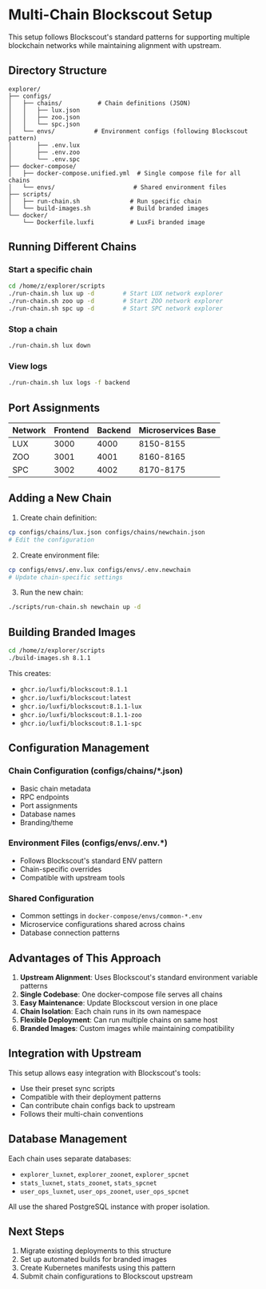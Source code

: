 # Multi-Chain Blockscout Setup

This setup follows Blockscout's standard patterns for supporting multiple blockchain networks while maintaining alignment with upstream.

## Directory Structure

```
explorer/
├── configs/
│   ├── chains/          # Chain definitions (JSON)
│   │   ├── lux.json
│   │   ├── zoo.json
│   │   └── spc.json
│   └── envs/           # Environment configs (following Blockscout pattern)
│       ├── .env.lux
│       ├── .env.zoo
│       └── .env.spc
├── docker-compose/
│   ├── docker-compose.unified.yml  # Single compose file for all chains
│   └── envs/                      # Shared environment files
├── scripts/
│   ├── run-chain.sh              # Run specific chain
│   └── build-images.sh           # Build branded images
└── docker/
    └── Dockerfile.luxfi          # LuxFi branded image
```

## Running Different Chains

### Start a specific chain
```bash
cd /home/z/explorer/scripts
./run-chain.sh lux up -d        # Start LUX network explorer
./run-chain.sh zoo up -d        # Start ZOO network explorer
./run-chain.sh spc up -d        # Start SPC network explorer
```

### Stop a chain
```bash
./run-chain.sh lux down
```

### View logs
```bash
./run-chain.sh lux logs -f backend
```

## Port Assignments

| Network | Frontend | Backend | Microservices Base |
|---------|----------|---------|-------------------|
| LUX     | 3000     | 4000    | 8150-8155        |
| ZOO     | 3001     | 4001    | 8160-8165        |
| SPC     | 3002     | 4002    | 8170-8175        |

## Adding a New Chain

1. Create chain definition:
```bash
cp configs/chains/lux.json configs/chains/newchain.json
# Edit the configuration
```

2. Create environment file:
```bash
cp configs/envs/.env.lux configs/envs/.env.newchain
# Update chain-specific settings
```

3. Run the new chain:
```bash
./scripts/run-chain.sh newchain up -d
```

## Building Branded Images

```bash
cd /home/z/explorer/scripts
./build-images.sh 8.1.1
```

This creates:
- `ghcr.io/luxfi/blockscout:8.1.1`
- `ghcr.io/luxfi/blockscout:latest`
- `ghcr.io/luxfi/blockscout:8.1.1-lux`
- `ghcr.io/luxfi/blockscout:8.1.1-zoo`
- `ghcr.io/luxfi/blockscout:8.1.1-spc`

## Configuration Management

### Chain Configuration (configs/chains/*.json)
- Basic chain metadata
- RPC endpoints
- Port assignments
- Database names
- Branding/theme

### Environment Files (configs/envs/.env.*)
- Follows Blockscout's standard ENV pattern
- Chain-specific overrides
- Compatible with upstream tools

### Shared Configuration
- Common settings in `docker-compose/envs/common-*.env`
- Microservice configurations shared across chains
- Database connection patterns

## Advantages of This Approach

1. **Upstream Alignment**: Uses Blockscout's standard environment variable patterns
2. **Single Codebase**: One docker-compose file serves all chains
3. **Easy Maintenance**: Update Blockscout version in one place
4. **Chain Isolation**: Each chain runs in its own namespace
5. **Flexible Deployment**: Can run multiple chains on same host
6. **Branded Images**: Custom images while maintaining compatibility

## Integration with Upstream

This setup allows easy integration with Blockscout's tools:
- Use their preset sync scripts
- Compatible with their deployment patterns
- Can contribute chain configs back to upstream
- Follows their multi-chain conventions

## Database Management

Each chain uses separate databases:
- `explorer_luxnet`, `explorer_zoonet`, `explorer_spcnet`
- `stats_luxnet`, `stats_zoonet`, `stats_spcnet`
- `user_ops_luxnet`, `user_ops_zoonet`, `user_ops_spcnet`

All use the shared PostgreSQL instance with proper isolation.

## Next Steps

1. Migrate existing deployments to this structure
2. Set up automated builds for branded images
3. Create Kubernetes manifests using this pattern
4. Submit chain configurations to Blockscout upstream